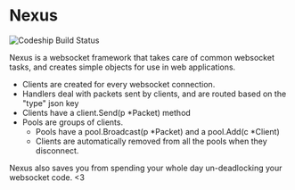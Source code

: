 # Nexus


![Codeship Build Status](https://codeship.com/projects/789d4580-c880-0134-af42-6ac8e955f005/status?branch=master)


Nexus is a websocket framework that takes care of common websocket tasks, and creates simple objects for use in web applications.

 - Clients are created for every websocket connection.
 - Handlers deal with packets sent by clients, and are routed based on the "type" json key
 - Clients have a client.Send(p *Packet) method
 - Pools are groups of clients.
   - Pools have a pool.Broadcast(p *Packet) and a pool.Add(c *Client) 
   - Clients are automatically removed from all the pools when they disconnect.

Nexus also saves you from spending your whole day un-deadlocking your websocket code. <3